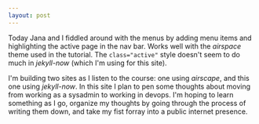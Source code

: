 ```yaml
---
layout: post
---
```


Today Jana and I fiddled around with the menus by adding menu items
and highlighting the active page in the nav bar.  Works well with the
_airspace_ theme used in the tutorial.  The `class="active"` style
doesn't seem to do much in _jekyll-now_ (which I'm using for this
site).

I'm building two sites as I listen to the course: one using
_airscape_, and this one using _jekyll-now_.  In this site I plan to
pen some thoughts about moving from working as a sysadmin to working
in devops.  I'm hoping to learn something as I go, organize my
thoughts by going through the process of writing them down, and take
my fist forray into a public internet presence.